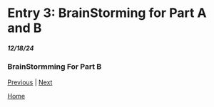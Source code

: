 # Entry 3: BrainStorming for Part A and B
##### 12/18/24

### BrainStormming For Part B


[Previous](entry02.md) | [Next](entry04.md)

[Home](../README.md)
